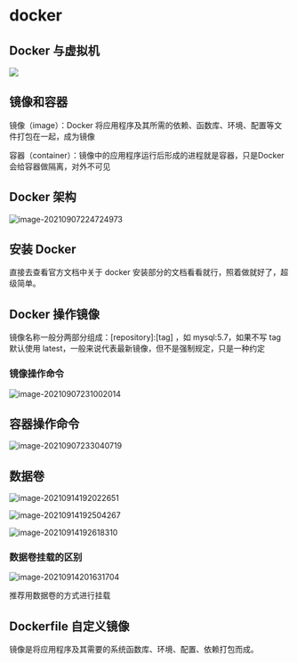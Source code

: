 # docker

## Docker 与虚拟机

![](D:\KEQI\MyCode\code-java\065-docker\images\Snipaste_2021-09-07_22-39-07.png)

## 镜像和容器

镜像（image）：Docker 将应用程序及其所需的依赖、函数库、环境、配置等文件打包在一起，成为镜像

容器（container）：镜像中的应用程序运行后形成的进程就是容器，只是Docker 会给容器做隔离，对外不可见

## Docker 架构

![image-20210907224724973](D:\KEQI\MyCode\code-java\065-docker\images\image-20210907224724973.png)



## 安装 Docker

直接去查看官方文档中关于 docker 安装部分的文档看看就行，照着做就好了，超级简单。 

## Docker 操作镜像

镜像名称一般分两部分组成：[repository]:[tag] ，如 mysql:5.7，如果不写 tag 默认使用 latest，一般来说代表最新镜像，但不是强制规定，只是一种约定

### 镜像操作命令

![image-20210907231002014](D:\KEQI\MyCode\code-java\065-docker\images\image-20210907231002014.png)

## 容器操作命令

![image-20210907233040719](D:\KEQI\MyCode\code-java\065-docker\images\image-20210907233040719.png)

## 数据卷

![image-20210914192022651](D:\KEQI\MyCode\code-java\065-docker\images\image-20210914192022651.png)

![image-20210914192504267](D:\KEQI\MyCode\code-java\065-docker\images\image-20210914192504267.png)

![image-20210914192618310](D:\KEQI\MyCode\code-java\065-docker\images\image-20210914192618310.png)

### 数据卷挂载的区别

![image-20210914201631704](D:\KEQI\MyCode\code-java\065-docker\images\image-20210914201631704.png)

推荐用数据卷的方式进行挂载

## Dockerfile 自定义镜像

镜像是将应用程序及其需要的系统函数库、环境、配置、依赖打包而成。